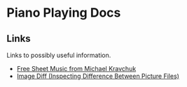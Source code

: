 Piano Playing Docs
==================

Links
-----

Links to possibly useful information.

- [Free Sheet Music from Michael Kravchuk](https://michaelkravchuk.com/free-sheet-music/)
- [Image Diff (Inspecting Difference Between Picture Files)](https://online-image-comparison.com)
